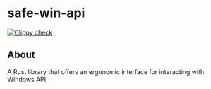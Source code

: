 safe-win-api
============
[![Clippy check](https://github.com/noelhorvath/safe-win-api/actions/workflows/clippy-check.yml/badge.svg)](https://github.com/noelhorvath/safe-win-api/actions/workflows/clippy-check.yml)

## About

A Rust library that offers an ergonomic interface for interacting with Windows API.

